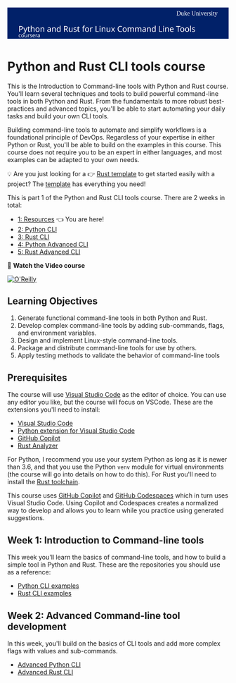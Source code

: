 # [![Coursera Course](./banner.svg)](https://insight.paiml.com/nvd "Coursera Course")

# Python and Rust CLI tools course

This is the Introduction to Command-line tools with Python and Rust course. You'll learn several techniques and tools to build powerful command-line tools in both Python and Rust. From the fundamentals to more robust best-practices and advanced topics, you'll be able to start automating your daily tasks and build your own CLI tools.

Building command-line tools to automate and simplify workflows is a foundational principle of DevOps. Regardless of your expertise in either Python or Rust, you'll be able to build on the examples in this course. This course does not require you to be an expert in either languages, and most examples can be adapted to your own needs.

💡 Are you just looking for a 👉 [Rust template](https://github.com/alfredodeza/rust-template) to get started easily with a project? The [template](https://github.com/alfredodeza/rust-template) has everything you need!

This is part 1 of the Python and Rust CLI tools course. There are 2 weeks in total:

- [1: Resources](https://github.com/alfredodeza/python-and-rust-tools) 👈 You are here!
- [2: Python CLI](https://github.com/alfredodeza/python-cli-example)
- [3: Rust CLI](https://github.com/alfredodeza/rust-cli-example)
- [4: Python Advanced CLI](https://github.com/alfredodeza/advanced-python-cli) 
- [5: Rust Advanced CLI](https://github.com/alfredodeza/advanced-rust-cli)


🚀 **Watch the Video course**

[![O'Reilly](https://learning.oreilly.com/covers/urn:orm:video:28037639VIDEOPAIML/400w/)](https://learning.oreilly.com/videos/devops-command-line-tools/28037639VIDEOPAIML/ "Python and Rust CLI tools")


## Learning Objectives

1. Generate functional command-line tools in both Python and Rust.
1. Develop complex command-line tools by adding sub-commands, flags, and environment variables.
1. Design and implement Linux-style command-line tools.
1. Package and distribute command-line tools for use by others.
1. Apply testing methods to validate the behavior of command-line tools

## Prerequisites
The course will use [Visual Studio Code](https://code.visualstudio.com/?WT.mc_id=academic-0000-alfredodeza) as the editor of choice. You can use any editor you like, but the course will focus on VSCode. These are the extensions you'll need to install:

- [Visual Studio Code](https://code.visualstudio.com/?WT.mc_id=academic-0000-alfredodeza)
- [Python extension for Visual Studio Code](https://marketplace.visualstudio.com/items?itemName=ms-python.python&WT.mc_id=academic-0000-alfredodeza)
- [GitHub Copilot](https://marketplace.visualstudio.com/items?itemName=GitHub.copilot&WT.mc_id=academic-0000-alfredodeza)
- [Rust Analyzer](https://marketplace.visualstudio.com/items?itemName=rust-lang.rust-analyzer&WT.mc_id=academic-0000-alfredodeza)

For Python, I recommend you use your system Python as long as it is newer than 3.6, and that you use the Python `venv` module for virtual environments (the course will go into details on how to do this). For Rust you'll need to install the [Rust toolchain](https://rustup.rs/). 

This course uses [GitHub Copilot](https://copilot.github.com/) and [GitHub Codespaces](https://github.com/features/codespaces) which in turn uses Visual Studio Code. Using Copilot and Codespaces creates a normalized way to develop and allows you to learn while you practice using generated suggestions.

## Week 1: Introduction to Command-line tools
This week you'll learn the basics of command-line tools, and how to build a simple tool in Python and Rust. These are the repositories you should use as a reference:

- [Python CLI examples](https://github.com/alfredodeza/python-cli-example)
- [Rust CLI examples](https://github.com/alfredodeza/rust-cli-example)

## Week 2: Advanced Command-line tool development

In this week, you'll build on the basics of CLI tools and add more complex flags with values and sub-commands.

- [Advanced Python CLI](https://github.com/alfredodeza/advanced-python-cli) 
- [Advanced Rust CLI](https://github.com/alfredodeza/advanced-rust-cli)

